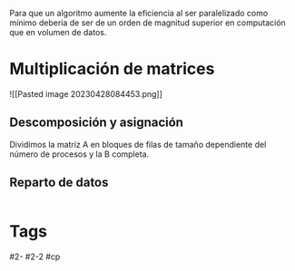 Para que un algoritmo aumente la eficiencia al ser paralelizado como mínimo debería de ser de un orden de magnitud superior en computación que en volumen de datos.
# Multiplicación de matrices

![[Pasted image 20230428084453.png]]

## Descomposición y asignación
Dividimos la matriz A en bloques de filas de tamaño dependiente del número de procesos y la B completa.
## Reparto de datos
```
```
# Tags
#2- 
#2-2 
#cp 